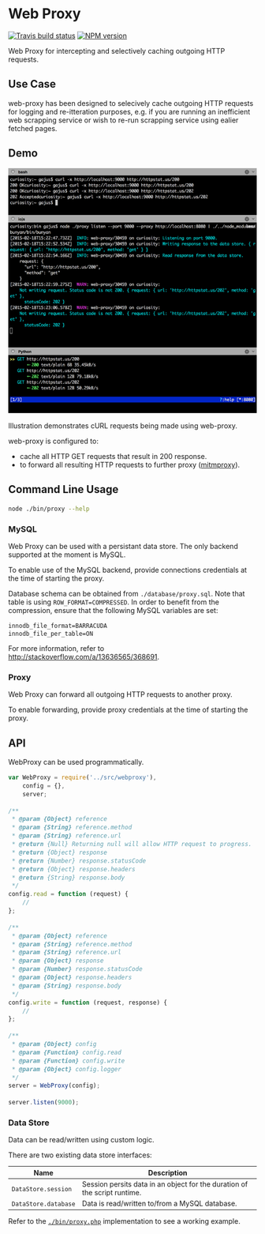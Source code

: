 # Web Proxy

[![Travis build status](http://img.shields.io/travis/gajus/web-proxy/master.svg?style=flat)](https://travis-ci.org/gajus/web-proxy)
[![NPM version](http://img.shields.io/npm/v/web-proxy.svg?style=flat)](https://www.npmjs.org/package/web-proxy)

Web Proxy for intercepting and selectively caching outgoing HTTP requests.

## Use Case

web-proxy has been designed to selecively cache outgoing HTTP requests for logging and re-itteration purposes, e.g. if you are running an inefficient web scrapping service or wish to re-run scrapping service using ealier fetched pages.

## Demo

![cURL, web proxy, mitmproxy](./docs/web-proxy.png)

Illustration demonstrates cURL requests being made using web-proxy.

web-proxy is configured to:

* cache all HTTP GET requests that result in 200 response.
* to forward all resulting HTTP requests to further proxy ([mitmproxy](https://mitmproxy.org/)).

## Command Line Usage

```sh
node ./bin/proxy --help
```

### MySQL

Web Proxy can be used with a persistant data store. The only backend supported at the moment is MySQL.

To enable use of the MySQL backend, provide connections credentials at the time of starting the proxy.

Database schema can be obtained from `./database/proxy.sql`. Note that table is using `ROW_FORMAT=COMPRESSED`. In order to benefit from the compression, ensure that the following MySQL variables are set:

```
innodb_file_format=BARRACUDA
innodb_file_per_table=ON
```

For more information, refer to http://stackoverflow.com/a/13636565/368691.

### Proxy

Web Proxy can forward all outgoing HTTP requests to another proxy.

To enable forwarding, provide proxy credentials at the time of starting the proxy.

## API

WebProxy can be used programmatically.

```js
var WebProxy = require('../src/webproxy'),
    config = {},
    server;

/**
 * @param {Object} reference
 * @param {String} reference.method
 * @param {String} reference.url
 * @return {Null} Returning null will allow HTTP request to progress.
 * @return {Object} response
 * @return {Number} response.statusCode
 * @return {Object} response.headers
 * @return {String} response.body
 */
config.read = function (request) {
    // 
};

/**
 * @param {Object} reference
 * @param {String} reference.method
 * @param {String} reference.url
 * @param {Object} response
 * @param {Number} response.statusCode
 * @param {Object} response.headers
 * @param {String} response.body
 */
config.write = function (request, response) {
    //
};

/**
 * @param {Object} config
 * @param {Function} config.read
 * @param {Function} config.write
 * @param {Object} config.logger
 */
server = WebProxy(config);

server.listen(9000);
```

### Data Store

Data can be read/written using custom logic.

There are two existing data store interfaces:

| Name | Description |
| --- | --- |
| `DataStore.session` | Session persits data in an object for the duration of the script runtime. |
| `DataStore.database` | Data is read/written to/from a MySQL database. |

Refer to the [`./bin/proxy.php`](./bin/proxy.php) implementation to see a working example.